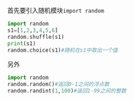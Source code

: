 首先要引入随机模块`import random`
```python
import random
s1=[1,2,3,4,5,6]
random.shuffle(s1)
print(s1)
random.choice(s1)#随机在s1中取出一个值
```
另外
```python
import random
random.random()#返回0-1之间的浮点数
random.randint(1,100)#返回1-99之间的整数

```
